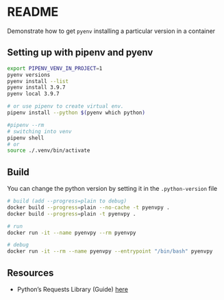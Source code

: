 # README

Demonstrate how to get `pyenv` installing a particular version in a container

## Setting up with pipenv and pyenv

```sh
export PIPENV_VENV_IN_PROJECT=1
pyenv versions  
pyenv install --list
pyenv install 3.9.7
pyenv local 3.9.7

# or use pipenv to create virtual env.  
pipenv install --python $(pyenv which python)        

#pipenv --rm
# switching into venv 
pipenv shell
# or
source ./.venv/bin/activate
```

## Build

You can change the python version by setting it in the `.python-version` file  

```sh
# build (add --progress=plain to debug)
docker build --progress=plain --no-cache -t pyenvpy .
docker build --progress=plain -t pyenvpy .

# run
docker run -it --name pyenvpy --rm pyenvpy

# debug
docker run -it --rm --name pyenvpy --entrypoint "/bin/bash" pyenvpy
```

## Resources

* Python’s Requests Library (Guide) [here](https://realpython.com/python-requests/)  
